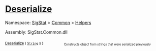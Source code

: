 # [Deserialize](./SerializationHelper-100664028.md)

Namespace: [SigStat]() > [Common](./../../README.md) > [Helpers](./../README.md)

Assembly: SigStat.Common.dll

<sub>[Deserialize](./SerializationHelper-100664028.md) ( [`String`](https://docs.microsoft.com/en-us/dotnet/api/System.String) s )</sub>&nbsp; &nbsp; &nbsp; &nbsp; &nbsp; &nbsp; &nbsp; &nbsp; &nbsp;<sub><sub>Constructs object from strings that were serialized previously</sub></sub>
